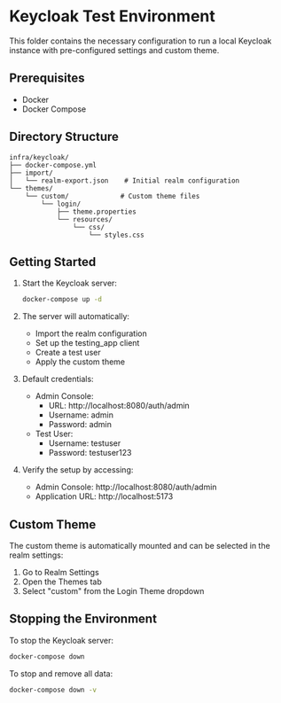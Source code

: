 # Keycloak Test Environment

This folder contains the necessary configuration to run a local Keycloak instance with pre-configured settings and custom theme.

## Prerequisites

- Docker
- Docker Compose

## Directory Structure

```
infra/keycloak/
├── docker-compose.yml
├── import/
│   └── realm-export.json    # Initial realm configuration
└── themes/
    └── custom/             # Custom theme files
        └── login/
            ├── theme.properties
            └── resources/
                └── css/
                    └── styles.css
```

## Getting Started

1. Start the Keycloak server:

   ```bash
   docker-compose up -d
   ```

2. The server will automatically:

   - Import the realm configuration
   - Set up the testing_app client
   - Create a test user
   - Apply the custom theme

3. Default credentials:

   - Admin Console:
     - URL: http://localhost:8080/auth/admin
     - Username: admin
     - Password: admin
   - Test User:
     - Username: testuser
     - Password: testuser123

4. Verify the setup by accessing:
   - Admin Console: http://localhost:8080/auth/admin
   - Application URL: http://localhost:5173

## Custom Theme

The custom theme is automatically mounted and can be selected in the realm settings:

1. Go to Realm Settings
2. Open the Themes tab
3. Select "custom" from the Login Theme dropdown

## Stopping the Environment

To stop the Keycloak server:

```bash
docker-compose down
```

To stop and remove all data:

```bash
docker-compose down -v
```
